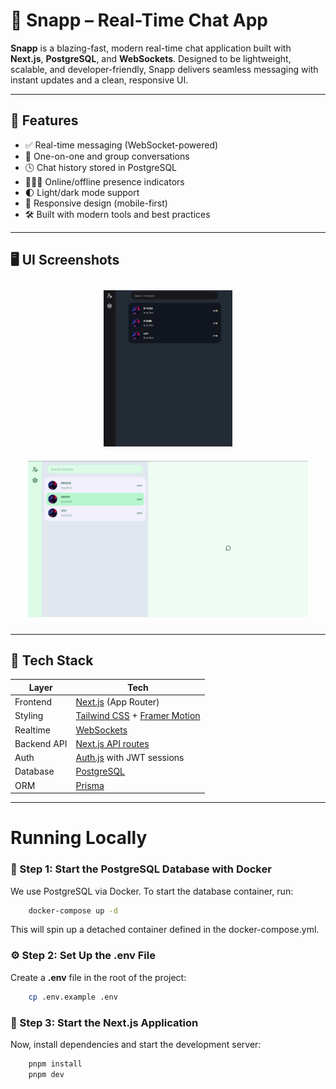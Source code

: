 # 🚀 Snapp – Real-Time Chat App

**Snapp** is a blazing-fast, modern real-time chat application built with **Next.js**, **PostgreSQL**, and **WebSockets**. Designed to be lightweight, scalable, and developer-friendly, Snapp delivers seamless messaging with instant updates and a clean, responsive UI.

---

## 🌟 Features

- ✅ Real-time messaging (WebSocket-powered)
- 💬 One-on-one and group conversations
- 🕓 Chat history stored in PostgreSQL
- 🧑‍🤝‍🧑 Online/offline presence indicators
- 🌓 Light/dark mode support
- 📱 Responsive design (mobile-first)
- 🛠️ Built with modern tools and best practices

---

## 🖥️ UI Screenshots

<p align="center">
  <img src="./assets/mobile-dark.png" alt="Mobile Dark" height="250" style="margin: 10px;" />
  <img src="./assets/desktop-light.png" alt="Desktop Light" height="250" style="margin: 10px;" />
</p>

---

## 🧱 Tech Stack

| Layer       | Tech                                                                                               |
| ----------- | -------------------------------------------------------------------------------------------------- |
| Frontend    | [Next.js](https://nextjs.org) (App Router)                                                         |
| Styling     | [Tailwind CSS](https://tailwindcss.com) + [Framer Motion](https://www.framer.com/motion/)          |
| Realtime    | [WebSockets](https://developer.mozilla.org/en-US/docs/Web/API/WebSockets_API)                      |
| Backend API | [Next.js API routes](https://nextjs.org/docs/app/building-your-application/routing/route-handlers) |
| Auth        | [Auth.js](https://authjs.dev) with JWT sessions                                                    |
| Database    | [PostgreSQL](https://www.postgresql.org)                                                           |
| ORM         | [Prisma](https://www.prisma.io)                                                                    |

---

# Running Locally

### 🐘 Step 1: Start the PostgreSQL Database with Docker

We use PostgreSQL via Docker. To start the database container, run:

```bash
    docker-compose up -d
```

This will spin up a detached container defined in the docker-compose.yml.

### ⚙️ Step 2: Set Up the .env File

Create a **.env** file in the root of the project:

```bash
    cp .env.example .env
```

### 🚀 Step 3: Start the Next.js Application

Now, install dependencies and start the development server:

```bash
    pnpm install
    pnpm dev
```
